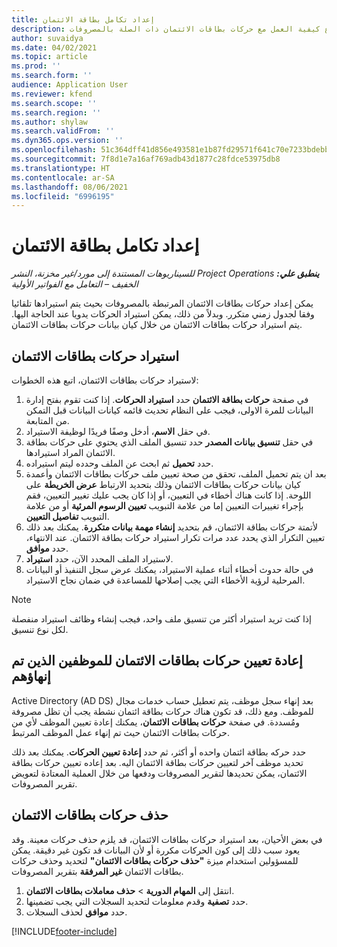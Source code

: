 ```yaml
---
title: إعداد تكامل بطاقة الائتمان
description: يشرح هذا الموضوع كيفية العمل مع حركات بطاقات الائتمان ذات الصلة بالمصروفات.
author: suvaidya
ms.date: 04/02/2021
ms.topic: article
ms.prod: ''
ms.search.form: ''
audience: Application User
ms.reviewer: kfend
ms.search.scope: ''
ms.search.region: ''
ms.author: shylaw
ms.search.validFrom: ''
ms.dyn365.ops.version: ''
ms.openlocfilehash: 51c364dff41d856e493581e1b87fd29571f641c70e7233bdebb910efbc64b983
ms.sourcegitcommit: 7f8d1e7a16af769adb43d1877c28fdce53975db8
ms.translationtype: HT
ms.contentlocale: ar-SA
ms.lasthandoff: 08/06/2021
ms.locfileid: "6996195"
---
```

# <a name="set-up-credit-card-integration"></a>إعداد تكامل بطاقة الائتمان

_**ينطبق علي:** ‏‫Project Operations للسيناريوهات المستندة إلى مورد/غير مخزنة‬، ‏‫النشر الخفيف – التعامل مع الفواتير الأولية‬_

يمكن إعداد حركات بطاقات الائتمان المرتبطة بالمصروفات بحيث يتم استيرادها تلقائيا وفقا لجدول زمني متكرر. وبدلاً من ذلك، يمكن استيراد الحركات يدويا عند الحاجة اليها. يتم استيراد حركات بطاقات الائتمان من خلال كيان بيانات حركات بطاقات الائتمان.

## <a name="import-credit-card-transactions"></a>استيراد حركات بطاقات الائتمان

لاستيراد حركات بطاقات الائتمان، اتبع هذه الخطوات:

1. في صفحة **حركات بطاقة الائتمان** حدد **استيراد الحركات**. إذا كنت تقوم بفتح إدارة البيانات للمرة الاولى، فيجب على النظام تحديث قائمه كيانات البيانات قبل التمكن من المتابعة.
2. في حقل **الاسم**، أدخل وصفًا فريدًا لوظيفة الاستيراد.
3. في حقل **تنسيق بيانات المصدر** حدد تنسيق الملف الذي يحتوي على حركات بطاقة الائتمان المراد استيرادها.
4. حدد **تحميل** ثم ابحث عن الملف وحدده ليتم استيراده.
5. بعد ان يتم تحميل الملف، تحقق من صحة تعيين ملف حركات بطاقات الائتمان وأعمدة كيان بيانات حركات بطاقات الائتمان وذلك بتحديد الارتباط **عرض الخريطة** على اللوحة. إذا كانت هناك أخطاء في التعيين، أو إذا كان يجب عليك تغيير التعيين، فقم بإجراء تغييرات التعيين إما من علامة التبويب **تعيين الرسوم المرئية** أو من علامة التبويب **تفاصيل التعيين**.
6. لأتمتة حركات بطاقة الائتمان، قم بتحديد **إنشاء مهمة بيانات متكررة**. يمكنك بعد ذلك تعيين التكرار الذي يحدد عدد مرات تكرار استيراد حركات بطاقة الائتمان. عند الانتهاء، حدد **موافق**.
7. لاستيراد الملف المحدد الآن، حدد **استيراد**.
8. في حالة حدوث أخطاء أثناء عملية الاستيراد، يمكنك عرض سجل التنفيذ أو البيانات المرحلية لرؤية الأخطاء التي يجب إصلاحها للمساعدة في ضمان نجاح الاستيراد.

> [!NOTE]
> إذا كنت تريد استيراد أكثر من تنسيق ملف واحد، فيجب إنشاء وظائف استيراد منفصلة لكل نوع تنسيق.

## <a name="reassign-the-credit-card-transactions-for-terminated-employees"></a>إعادة تعيين حركات بطاقات الائتمان للموظفين الذين تم إنهاؤهم

بعد إنهاء سجل موظف، يتم تعطيل حساب ‏‫خدمات مجال Active Directory (AD DS)‬ للموظف. ومع ذلك، قد تكون هناك حركات بطاقة ائتمان نشطة يجب أن تظل مصروفة ومُسددة. في صفحة **حركات بطاقات الائتمان**، يمكنك إعادة تعيين الموظف لأي من حركات بطاقات الائتمان حيث تم إنهاء عمل الموظف المرتبط.

حدد حركه بطاقة ائتمان واحده أو أكثر، ثم حدد **إعادة تعيين الحركات**. يمكنك بعد ذلك تحديد موظف آخر لتعيين حركات بطاقة الائتمان اليه. بعد إعاده تعيين حركات بطاقة الائتمان، يمكن تحديدها لتقرير المصروفات ودفعها من خلال العملية المعتادة لتعويض تقرير المصروفات.

## <a name="delete-credit-card-transactions"></a>حذف حركات بطاقات الائتمان 

في بعض الأحيان، بعد استيراد حركات بطاقات الائتمان، قد يلزم حذف حركات معينة. وقد يعود سبب ذلك إلى كون الحركات مكررة أو لأن البيانات قد تكون غير دقيقة. يمكن للمسؤولين استخدام ميزة **"حذف حركات بطاقات الائتمان"** لتحديد وحذف حركات بطاقات الائتمان **غير المرفقة** بتقرير المصروفات. 

1. انتقل إلى **المهام الدورية** > **حذف معاملات بطاقات الائتمان**.
2. حدد **تصفية** وقدم معلومات لتحديد السجلات التي يجب تضمينها.
3. حدد **موافق** لحذف السجلات. 

[!INCLUDE[footer-include](../includes/footer-banner.md)]
